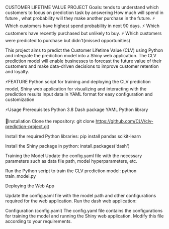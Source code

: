 CUSTOMER LIFETIME VALUE PROJECT
Goals: tends to understand which customers to focus on prediction task by answering How much will spend in future , what probability will they make another purchase in the future.
      ⚡ Which customers have highest spend probability in next 90 days.
      ⚡ Which customers have recently purchased but unlikely to buy.
      ⚡ Which customers were predicted to purchase but didn't(missed opportunities)


This project aims to predict the Customer Lifetime Value (CLV) using Python and integrate the prediction model into a Shiny web application. The CLV prediction model will enable
businesses to forecast the future value of their customers and make data-driven decisions to improve customer retention and loyalty.


⚡FEATURE
Python script for training and deploying the CLV prediction model, Shiny web application for visualizing and interacting with the prediction results
Input data in YAML format for easy configuration and customization

⚡Usage
Prerequisites
Python 3.8 
Dash package
YAML Python library

 👯Installation
Clone the repository:
git clone https://github.com/CLV/clv-prediction-project.git

Install the required Python libraries:
pip install pandas scikit-learn

Install the Shiny package in python:
install.packages('dash')

Training the Model
Update the config.yaml file with the necessary parameters such as data file path, model hyperparameters, etc.

Run the Python script to train the CLV prediction model:
python train_model.py

Deploying the Web App

Update the config.yaml file with the model path and other configurations required for the web application.
Run the dash web application:

Configuration (config.yaml)
The config.yaml file contains the configurations for training the model and running the Shiny web application. Modify this file according to your requirements.
